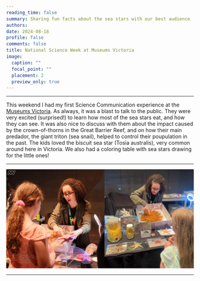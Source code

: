 ```yaml
--- 
reading_time: false
summary: Sharing fun facts about the sea stars with our best audience
authors:
date: 2024-08-18
profile: false
comments: false
title: National Science Week at Museums Victoria 
image:
  caption: ""
  focal_point: ""
  placement: 2
  preview_only: true
---
```

---

This weekend I had my first Science Communication experience at the [Museums Victoria](https://museumsvictoria.com.au). As always, it was a blast to talk to the public. They were very excited (surprised!) to learn how most of the sea stars eat, and how they can see. It was also nice to discuss with them about the impact caused by the crown-of-thorns in the Great Barrier Reef, and on how their main predador, the giant triton (sea snail), helped to control their poupulation in the past. The kids loved the biscuit sea star (Tosia australis), very common around here in Victoria. We also had a coloring table with sea stars drawing for the little ones! 

---

![mv1](https://raw.githubusercontent.com/rosanafcunha/website_rosanafcunha/master/content/post/MV_1/featured.png "mv1")

---
